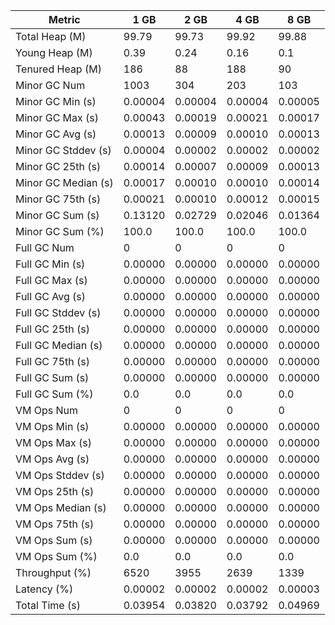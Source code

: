 | Metric | 1 GB | 2 GB | 4 GB | 8 GB |
|------|----|----|----|----|
| Total Heap (M) | 99.79 | 99.73 | 99.92 | 99.88 |
| Young Heap (M) | 0.39 | 0.24 | 0.16 | 0.1 |
| Tenured Heap (M) | 186 | 88 | 188 | 90 |
| Minor GC Num | 1003 | 304 | 203 | 103 |
| Minor GC Min (s) | 0.00004 | 0.00004 | 0.00004 | 0.00005 |
| Minor GC Max (s) | 0.00043 | 0.00019 | 0.00021 | 0.00017 |
| Minor GC Avg (s) | 0.00013 | 0.00009 | 0.00010 | 0.00013 |
| Minor GC Stddev (s) | 0.00004 | 0.00002 | 0.00002 | 0.00002 |
| Minor GC 25th (s) | 0.00014 | 0.00007 | 0.00009 | 0.00013 |
| Minor GC Median (s) | 0.00017 | 0.00010 | 0.00010 | 0.00014 |
| Minor GC 75th (s) | 0.00021 | 0.00010 | 0.00012 | 0.00015 |
| Minor GC Sum (s) | 0.13120 | 0.02729 | 0.02046 | 0.01364 |
| Minor GC Sum (%) | 100.0 | 100.0 | 100.0 | 100.0 |
| Full GC Num | 0 | 0 | 0 | 0 |
| Full GC Min (s) | 0.00000 | 0.00000 | 0.00000 | 0.00000 |
| Full GC Max (s) | 0.00000 | 0.00000 | 0.00000 | 0.00000 |
| Full GC Avg (s) | 0.00000 | 0.00000 | 0.00000 | 0.00000 |
| Full GC Stddev (s) | 0.00000 | 0.00000 | 0.00000 | 0.00000 |
| Full GC 25th (s) | 0.00000 | 0.00000 | 0.00000 | 0.00000 |
| Full GC Median (s) | 0.00000 | 0.00000 | 0.00000 | 0.00000 |
| Full GC 75th (s) | 0.00000 | 0.00000 | 0.00000 | 0.00000 |
| Full GC Sum (s) | 0.00000 | 0.00000 | 0.00000 | 0.00000 |
| Full GC Sum (%) | 0.0 | 0.0 | 0.0 | 0.0 |
| VM Ops Num | 0 | 0 | 0 | 0 |
| VM Ops Min (s) | 0.00000 | 0.00000 | 0.00000 | 0.00000 |
| VM Ops Max (s) | 0.00000 | 0.00000 | 0.00000 | 0.00000 |
| VM Ops Avg (s) | 0.00000 | 0.00000 | 0.00000 | 0.00000 |
| VM Ops Stddev (s) | 0.00000 | 0.00000 | 0.00000 | 0.00000 |
| VM Ops 25th (s) | 0.00000 | 0.00000 | 0.00000 | 0.00000 |
| VM Ops Median (s) | 0.00000 | 0.00000 | 0.00000 | 0.00000 |
| VM Ops 75th (s) | 0.00000 | 0.00000 | 0.00000 | 0.00000 |
| VM Ops Sum (s) | 0.00000 | 0.00000 | 0.00000 | 0.00000 |
| VM Ops Sum (%) | 0.0 | 0.0 | 0.0 | 0.0 |
| Throughput (%) | 6520 | 3955 | 2639 | 1339 |
| Latency (%) | 0.00002 | 0.00002 | 0.00002 | 0.00003 |
| Total Time (s) | 0.03954 | 0.03820 | 0.03792 | 0.04969 |
